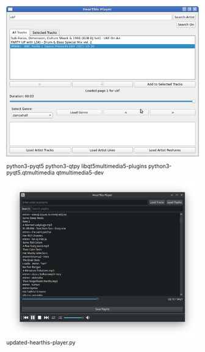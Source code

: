 <img width="964" alt="diseqc" src="https://github.com/stpf99/Py_HearThisAt_Player/blob/391a03698a9c35b7c467fbf3d39aa8dd0cbe6fca/v3.png">

python3-pyqt5 python3-qtpy libqt5multimedia5-plugins python3-pyqt5.qtmultimedia qtmultimedia5-dev


<img width="964" alt="diseqc" src="https://github.com/stpf99/Py_HearThisAt_Player/blob/08447a42e955dd26300fdc29bfdd923fdcfbeaa8/updated-hearthis-player.png">
updated-hearthis-player.py
